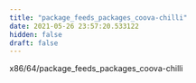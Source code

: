 ```yaml
---
title: "package_feeds_packages_coova-chilli"
date: 2021-05-26 23:57:20.533122
hidden: false
draft: false
---
```


x86/64/package_feeds_packages_coova-chilli

